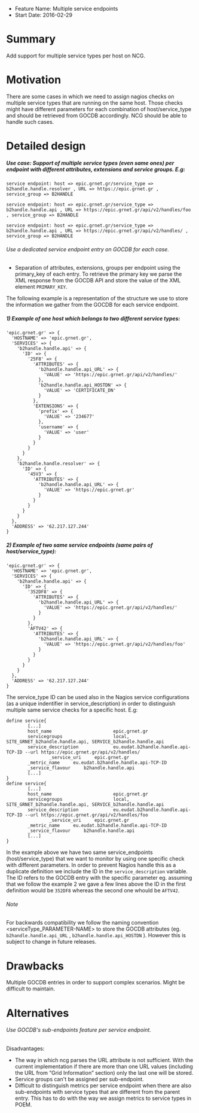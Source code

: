 - Feature Name: Multiple service endpoints
- Start Date: 2016-02-29

# Summary
[summary]: #summary

Add support for multiple service types per host on NCG.


# Motivation
[motivation]: #motivation

There are some cases in which we need to assign nagios checks on multiple service types that are running on the same host.
Those checks might have different parameters for each combination of host/service_type and should be retrieved from GOCDB accordingly.
NCG should be able to handle such cases.


# Detailed design
[design]: #detailed-design

##### Use case: Support of multiple service types (even same ones) per endpoint with different attributes, extensions and service groups. E.g: 

```
service endpoint: host => epic.grnet.gr/service_type => b2handle.handle.resolver , URL => https://epic.grnet.gr , service_group => B2HANDLE

service endpoint: host => epic.grnet.gr/service_type => b2handle.handle.api , URL => https://epic.grnet.gr/api/v2/handles/foo , service_group => B2HANDLE

service endpoint: host => epic.grnet.gr/service_type => b2handle.handle.api , URL => https://epic.grnet.gr/api/v2/handles/ , service_group => B2HANDLE
```

###### Use a dedicated service endpoint entry on GOCDB for each case.

- Separation of attributes, extensions, groups per endpoint using the primary_key of each entry. To retrieve the primary key we parse the XML response from the GOCDB API
and store the value of the XML element `PRIMARY_KEY`.

The following example is a representation of the structure we use to store the information we gather from the GOCDB for each service endpoint.

##### 1) Example of one host which belongs to two different service types:

```
'epic.grnet.gr' => {
  'HOSTNAME' => 'epic.grnet.gr',
  'SERVICES' => {
    'b2handle.handle.api' => {
      'ID' => {
        '25F8' => {
          'ATTRIBUTES' => {
            'b2handle.handle.api_URL' => {
              'VALUE' => 'https://epic.grnet.gr/api/v2/handles/'
            },
            'b2handle.handle.api_HOSTDN' => {
              'VALUE' => 'CERTIFICATE_DN'
            }
          },
          'EXTENSIONS' => {
            'prefix' => {
              'VALUE' => '234677'
            },
            'username' => {
              'VALUE' => 'user'
            }
          }
        }
      }
    },
    'b2handle.handle.resolver' => {
      'ID' => {
        '45V3' => {
          'ATTRIBUTES' => {
            'b2handle.handle.api_URL' => {
              'VALUE' => 'https://epic.grnet.gr'
            }
          }
        }
      }
    }
  },
  'ADDRESS' => '62.217.127.244'
}
```

##### 2) Example of two same service endpoints (same pairs of host/service_type):

```
'epic.grnet.gr' => {
  'HOSTNAME' => 'epic.grnet.gr',
  'SERVICES' => {
    'b2handle.handle.api' => {
      'ID' => {
        '352DF8' => {
          'ATTRIBUTES' => {
            'b2handle.handle.api_URL' => {
              'VALUE' => 'https://epic.grnet.gr/api/v2/handles/'
            }
          }
        },
        'AFTV42' => {
          'ATTRIBUTES' => {
            'b2handle.handle.api_URL' => {
              'VALUE' => 'https://epic.grnet.gr/api/v2/handles/foo'
            }
          }
        }
      }
    }
  },
  'ADDRESS' => '62.217.127.244'
}
```

The service_type ID can be used also in the Nagios service configurations (as a unique indentifier in service_description) in order to distinguish multiple same service checks for a specific host. E.g:

```
define service{
        [...]
        host_name                       epic.grnet.gr
        servicegroups                   local, SITE_GRNET_b2handle.handle.api, SERVICE_b2handle.handle.api
        service_description             eu.eudat.b2handle.handle.api-TCP-ID --url https://epic.grnet.gr/api/v2/handles/
                _service_uri     epic.grnet.gr
        _metric_name     eu.eudat.b2handle.handle.api-TCP-ID
        _service_flavour     b2handle.handle.api
        [...]
}
define service{
        [...]
        host_name                       epic.grnet.gr
        servicegroups                   local, SITE_GRNET_b2handle.handle.api, SERVICE_b2handle.handle.api
        service_description             eu.eudat.b2handle.handle.api-TCP-ID --url https://epic.grnet.gr/api/v2/handles/foo
                _service_uri     epic.grnet.gr
        _metric_name     eu.eudat.b2handle.handle.api-TCP-ID
        _service_flavour     b2handle.handle.api
        [...]
}
```

In the example above we have two same service_endpoints (host/service_type) that we want to monitor by using one specific check with different parameters. In order to prevent Nagios handle this as a duplicate definition we include the ID in the `service_description` variable. The ID refers to the GOCDB entry with the specific parameter eg. assuming that we follow the example 2 we gave a few lines above the ID in the first definition would be `352DF8` whereas the second one whould be `AFTV42`.

###### Note
For backwards compatibility we follow the naming convention <serviceType_PARAMETER-NAME> to store the GOCDB attributes (eg. `b2handle.handle.api_URL` , `b2handle.handle.api_HOSTDN` ). However this is subject to change in future releases.

# Drawbacks
[drawbacks]: #drawbacks

Multiple GOCDB entries in order to support complex scenarios. Might be difficult to maintain.


# Alternatives
[alternatives]: #alternatives

###### Use GOCDB's sub-endpoints feature per service endpoint.

Disadvantages:

- The way in which ncg parses the URL attribute is not sufficient. With the current implementation if there are more than one URL values (including the URL from “Grid Information” section) only the last one will be stored.
- Service groups can't be assigned per sub-endpoint.
- Difficult to distinguish metrics per service endpoint when there are also sub-endpoints with service types that are different from the parent entry. This has to do with the way we assign metrics to service types in POEM.

